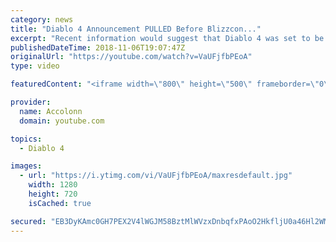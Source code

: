 ```yaml
---
category: news
title: "Diablo 4 Announcement PULLED Before Blizzcon..."
excerpt: "Recent information would suggest that Diablo 4 was set to be announced at Blizzcon but ended being pulled after developers couldn't commit to the current ..."
publishedDateTime: 2018-11-06T19:07:47Z
originalUrl: "https://youtube.com/watch?v=VaUFjfbPEoA"
type: video

featuredContent: "<iframe width=\"800\" height=\"500\" frameborder=\"0\" src=\"https://www.youtube.com/embed/VaUFjfbPEoA\" allow=\"accelerometer; autoplay; encrypted-media; gyroscope; picture-in-picture\" allowfullscreen></iframe>"

provider:
  name: Accolonn
  domain: youtube.com

topics:
  - Diablo 4

images:
  - url: "https://i.ytimg.com/vi/VaUFjfbPEoA/maxresdefault.jpg"
    width: 1280
    height: 720
    isCached: true

secured: "EB3DyKAmc0GH7PEX2V4lWGJM58BztMlWVzxDnbqfxPAoO2HkfljU0a46Hl2WM19SlmLmo4CI6mXpR6eUN/jrGWKsLLhXpsHTrmCSh/js4Dx6Qv/oxqFPbQsiF6UiIZ7sKV5K0nqtZr/DxJx1SbL3uSX2Gw4qkfoDCjV2R9mhNYJgvTQji0sefL6DTULduRnit5b+7lVvTLyrkw0IaL/yi9prtO/fceyV9k+1oQWSytquqZUYn2Q8z75xcXMREi4DB9ChAn7iPtDDPWuv1lyRRz0qX6AMj8NMM8BJAcMW2WWIZgVbMj4aYjd4uTZPi7Gde2++PujAqCK8xsyv3X0o/9c2B+lNxGiNG9AxfIweS91NyGLfHnx2Dh987pAMJ30deATS/qbkZAWNyvDUwK8Dq5f75HjTRALdx779bfeGz72ASv5gEIesWfh9qDY2k91K;JQthg3h1JZJbIVBL3ci+ng=="
---
```


